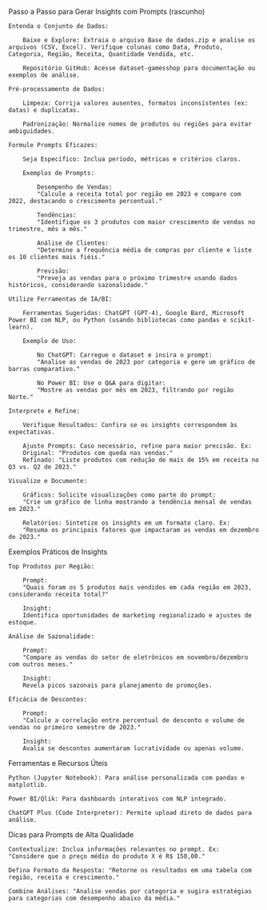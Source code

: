 Passo a Passo para Gerar Insights com Prompts (rascunho)

    Entenda o Conjunto de Dados:

        Baixe e Explore: Extraia o arquivo Base de dados.zip e analise os arquivos (CSV, Excel). Verifique colunas como Data, Produto, Categoria, Região, Receita, Quantidade Vendida, etc.

        Repositório GitHub: Acesse dataset-gamesshop para documentação ou exemplos de análise.

    Pré-processamento de Dados:

        Limpeza: Corrija valores ausentes, formatos inconsistentes (ex: datas) e duplicatas.

        Padronização: Normalize nomes de produtos ou regiões para evitar ambiguidades.

    Formule Prompts Eficazes:

        Seja Específico: Inclua período, métricas e critérios claros.

        Exemplos de Prompts:

            Desempenho de Vendas:
            "Calcule a receita total por região em 2023 e compare com 2022, destacando o crescimento percentual."

            Tendências:
            "Identifique os 3 produtos com maior crescimento de vendas no trimestre, mês a mês."

            Análise de Clientes:
            "Determine a frequência média de compras por cliente e liste os 10 clientes mais fiéis."

            Previsão:
            "Preveja as vendas para o próximo trimestre usando dados históricos, considerando sazonalidade."

    Utilize Ferramentas de IA/BI:

        Ferramentas Sugeridas: ChatGPT (GPT-4), Google Bard, Microsoft Power BI com NLP, ou Python (usando bibliotecas como pandas e scikit-learn).

        Exemplo de Uso:

            No ChatGPT: Carregue o dataset e insira o prompt:
            "Analise as vendas de 2023 por categoria e gere um gráfico de barras comparativo."

            No Power BI: Use o Q&A para digitar:
            "Mostre as vendas por mês em 2023, filtrando por região Norte."

    Interprete e Refine:

        Verifique Resultados: Confira se os insights correspondem às expectativas.

        Ajuste Prompts: Caso necessário, refine para maior precisão. Ex:
        Original: "Produtos com queda nas vendas."
        Refinado: "Liste produtos com redução de mais de 15% em receita no Q3 vs. Q2 de 2023."

    Visualize e Documente:

        Gráficos: Solicite visualizações como parte do prompt:
        "Crie um gráfico de linha mostrando a tendência mensal de vendas em 2023."

        Relatórios: Sintetize os insights em um formato claro. Ex:
        "Resuma os principais fatores que impactaram as vendas em dezembro de 2023."

Exemplos Práticos de Insights

    Top Produtos por Região:

        Prompt:
        "Quais foram os 5 produtos mais vendidos em cada região em 2023, considerando receita total?"

        Insight:
        Identifica oportunidades de marketing regionalizado e ajustes de estoque.

    Análise de Sazonalidade:

        Prompt:
        "Compare as vendas do setor de eletrônicos em novembro/dezembro com outros meses."

        Insight:
        Revela picos sazonais para planejamento de promoções.

    Eficácia de Descontos:

        Prompt:
        "Calcule a correlação entre percentual de desconto e volume de vendas no primeiro semestre de 2023."

        Insight:
        Avalia se descontos aumentaram lucratividade ou apenas volume.

Ferramentas e Recursos Úteis

    Python (Jupyter Notebook): Para análise personalizada com pandas e matplotlib.

    Power BI/Qlik: Para dashboards interativos com NLP integrado.

    ChatGPT Plus (Code Interpreter): Permite upload direto de dados para análise.

Dicas para Prompts de Alta Qualidade

    Contextualize: Inclua informações relevantes no prompt. Ex:
    "Considere que o preço médio do produto X é R$ 150,00."

    Defina Formato da Resposta: "Retorne os resultados em uma tabela com região, receita e crescimento."

    Combine Análises: "Analise vendas por categoria e sugira estratégias para categorias com desempenho abaixo da média."